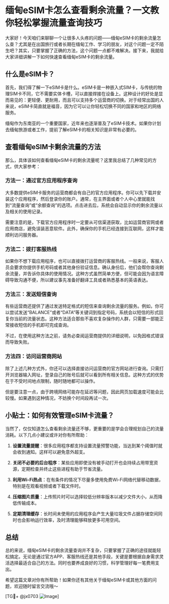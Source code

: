 # 缅甸eSIM卡怎么查看剩余流量？一文教你轻松掌握流量查询技巧

大家好！今天咱们来聊聊一个让很多人头疼的问题——缅甸eSIM卡的剩余流量怎么查？尤其是在出国旅行或者长期在缅甸工作、学习的朋友，对这个问题一定不陌生吧？其实，只要掌握了正确的方法，这个问题一点都不难解决。接下来，我就给大家详细讲解一下如何快速查看缅甸eSIM卡的剩余流量。

## 什么是eSIM卡？

首先，我们得了解一下eSIM卡是什么。eSIM卡是一种嵌入式SIM卡，与传统的物理SIM卡不同，它不需要实体卡槽，可以直接焊接在设备上。这种设计的好处是显而易见的：更轻便、更耐用，而且可以支持多个运营商的切换。对于经常出国的人来说，eSIM卡简直就是福音，因为它可以让你轻松切换不同的国家和地区的网络服务。

缅甸作为东南亚的一个重要国家，近年来也逐渐普及了eSIM卡技术。如果你计划去缅甸旅游或者工作，提前了解eSIM卡的相关知识是非常有必要的。

## 查看缅甸eSIM卡剩余流量的方法

那么，具体该如何查看缅甸eSIM卡的剩余流量呢？这里我总结了几种常见的方式，供大家参考：

### 方法一：通过官方应用程序查询

大多数提供eSIM卡服务的运营商都会有自己的官方应用程序。你可以先下载并安装这个应用程序，然后登录你的账户。通常，在主界面或者个人中心里就能找到“流量查询”或“余额查询”的选项。点击进去后，系统会自动显示你的剩余流量以及相关的使用记录。

需要注意的是，下载官方应用程序时一定要从可信渠道获取，比如运营商官网或者应用商店，避免误装恶意软件。此外，确保你的手机已经连接到互联网，这样才能顺利访问服务器。

### 方法二：拨打客服热线

如果你不想下载应用程序，也可以直接拨打运营商的客服热线。一般来说，客服人员会要求你提供手机号码或者其他身份验证信息。确认身份后，他们会帮你查询剩余流量，并告诉你具体的使用情况。这种方式虽然简单方便，但可能会因为语言障碍导致沟通不便，所以建议事先准备好翻译工具或者熟悉基本的英语表达。

### 方法三：发送短信查询

有些运营商还提供了通过发送特定格式的短信来查询剩余流量的服务。例如，你可以尝试发送“BALANCE”或者“DATA”等关键词到指定号码，系统会以短信的形式回复你当前的流量状态。这种方法适合那些不喜欢复杂操作的人群，只需要一部能正常接收短信的手机即可完成查询。

不过，在使用这种方法之前，请务必查阅运营商提供的详细说明，以免因格式错误而导致失败。

### 方法四：访问运营商网站

除了上述几种方式外，你还可以选择直接访问运营商的官方网站进行查询。只需打开浏览器输入网址，登录自己的账号后就可以看到所有相关信息。这种方式的优势在于不受时间地点限制，随时随地都可以操作。

但是要注意一点，由于跨境网络可能存在延迟等问题，因此网页加载速度可能会比较慢。如果遇到这种情况，不妨换个时间段再试一次。

## 小贴士：如何有效管理eSIM卡流量？

当然了，仅仅知道怎么查看剩余流量还不够，更重要的是学会合理规划自己的流量消耗。以下几点小建议或许对你有所帮助：

1. **设置流量提醒**：很多应用程序都支持设置流量预警功能，当达到某个阈值时就会收到通知。这样可以避免意外超支。
   
2. **关闭不必要的后台程序**：某些应用即使没有被手动打开也会持续占用带宽资源，定期检查并终止这些进程有助于节省流量。
   
3. **利用Wi-Fi热点**：在有条件的情况下尽量多使用免费Wi-Fi网络代替移动数据，特别是在观看视频或者下载文件时。
   
4. **压缩图片质量**：上传照片时可以选择较低分辨率版本以减少文件大小，从而降低传输成本。
   
5. **定期清理缓存**：长时间未使用的应用程序会产生大量垃圾文件占据存储空间同时也会影响运行效率，及时清理能够释放更多可用空间。

## 总结

总的来说，缅甸eSIM卡的剩余流量查询并不复杂，只要掌握了正确的途径就能轻松搞定。无论是通过官方APP、客服热线还是其他手段，关键是要根据自身需求灵活选择最适合自己的方法。同时也要养成良好的习惯，科学管理好每一笔费用支出。

希望这篇文章对你有所帮助！如果你还有其他关于缅甸eSIM卡或其他方面的问题，欢迎随时留言交流哦～

[TG💪+ @jx0703 ![Image](https://github.com/user-attachments/assets/dbca1d08-cadb-493c-b0ec-ad6f7a83f270)]